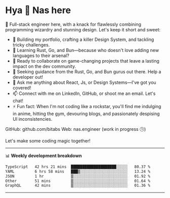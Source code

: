 # Hya 👋 Nas here

👋 Full-stack engineer here, with a knack for flawlessly combining programming wizardry and stunning design. Let's keep it short and sweet:

- 🔭 Building my portfolio, crafting a killer Design System, and tackling tricky challenges.
- 🌱 Learning Rust, Go, and Bun—because who doesn't love adding new languages to their arsenal?
- 👯 Ready to collaborate on game-changing projects that leave a lasting impact on the dev community.
- 🤔 Seeking guidance from the Rust, Go, and Bun gurus out there. Help a developer out!
- 💬 Ask me anything about React, Js, or Design Systems—I've got you covered!
- 📫 Connect with me on LinkedIn, GitHub, or shoot me an email. Let's chat!
- ⚡ Fun fact: When I'm not coding like a rockstar, you'll find me indulging in anime, hitting the gym, devouring blogs, and passionately despising UI inconsistencies.

GitHub: github.com/bitabs
Web: nas.engineer (work in progress 🕒)

Let's make some coding magic together!

-------
📊 **Weekly development breakdown**
<!--START_SECTION:waka-->

```txt
TypeScript   42 hrs 21 mins  ████████████████████░░░░░   80.37 %
YAML         6 hrs 58 mins   ███▒░░░░░░░░░░░░░░░░░░░░░   13.24 %
JSON         1 hr            ▒░░░░░░░░░░░░░░░░░░░░░░░░   01.92 %
Other        51 mins         ▒░░░░░░░░░░░░░░░░░░░░░░░░   01.64 %
GraphQL      42 mins         ▒░░░░░░░░░░░░░░░░░░░░░░░░   01.36 %
```

<!--END_SECTION:waka-->
-------
